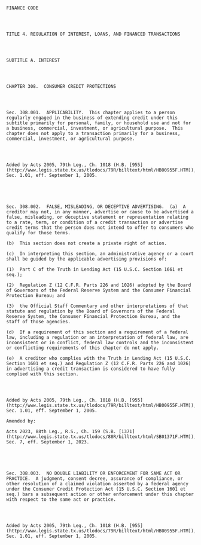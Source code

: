 ﻿
    
    
    	
    					
    
    
    FINANCE CODE
    
      
    
    
    TITLE 4. REGULATION OF INTEREST, LOANS, AND FINANCED TRANSACTIONS
    
      
    
    
    SUBTITLE A. INTEREST
    
      
    
    
    CHAPTER 308.  CONSUMER CREDIT PROTECTIONS
    
      
    
    
    Sec. 308.001.  APPLICABILITY.  This chapter applies to a person regularly engaged in the business of extending credit under this subtitle primarily for personal, family, or household use and not for a business, commercial, investment, or agricultural purpose.  This chapter does not apply to a transaction primarily for a business, commercial, investment, or agricultural purpose.
    
    
    
    
    Added by Acts 2005, 79th Leg., Ch. 1018 (H.B. [955](http://www.legis.state.tx.us/tlodocs/79R/billtext/html/HB00955F.HTM)), Sec. 1.01, eff. September 1, 2005.
    
    
    
    
    
    Sec. 308.002.  FALSE, MISLEADING, OR DECEPTIVE ADVERTISING.  (a)  A creditor may not, in any manner, advertise or cause to be advertised a false, misleading, or deceptive statement or representation relating to a rate, term, or condition of a credit transaction or advertise credit terms that the person does not intend to offer to consumers who qualify for those terms.
    
    (b)  This section does not create a private right of action.
    
    (c)  In interpreting this section, an administrative agency or a court shall be guided by the applicable advertising provisions of:
    
    (1)  Part C of the Truth in Lending Act (15 U.S.C. Section 1661 et seq.);
    
    (2)  Regulation Z (12 C.F.R. Parts 226 and 1026) adopted by the Board of Governors of the Federal Reserve System and the Consumer Financial Protection Bureau; and
    
    (3)  the Official Staff Commentary and other interpretations of that statute and regulation by the Board of Governors of the Federal Reserve System, the Consumer Financial Protection Bureau, and the staff of those agencies.
    
    (d)  If a requirement of this section and a requirement of a federal law, including a regulation or an interpretation of federal law, are inconsistent or in conflict, federal law controls and the inconsistent or conflicting requirements of this chapter do not apply.
    
    (e)  A creditor who complies with the Truth in Lending Act (15 U.S.C. Section 1601 et seq.) and Regulation Z (12 C.F.R. Parts 226 and 1026) in advertising a credit transaction is considered to have fully complied with this section.
    
    
    
    
    Added by Acts 2005, 79th Leg., Ch. 1018 (H.B. [955](http://www.legis.state.tx.us/tlodocs/79R/billtext/html/HB00955F.HTM)), Sec. 1.01, eff. September 1, 2005.
    
    Amended by: 
    
    Acts 2023, 88th Leg., R.S., Ch. 159 (S.B. [1371](http://www.legis.state.tx.us/tlodocs/88R/billtext/html/SB01371F.HTM)), Sec. 7, eff. September 1, 2023.
    
    
    
    
    
    Sec. 308.003.  NO DOUBLE LIABILITY OR ENFORCEMENT FOR SAME ACT OR PRACTICE.  A judgment, consent decree, assurance of compliance, or other resolution of a claimed violation asserted by a federal agency under the Consumer Credit Protection Act (15 U.S.C. Section 1601 et seq.) bars a subsequent action or other enforcement under this chapter with respect to the same act or practice.
    
    
    
    
    Added by Acts 2005, 79th Leg., Ch. 1018 (H.B. [955](http://www.legis.state.tx.us/tlodocs/79R/billtext/html/HB00955F.HTM)), Sec. 1.01, eff. September 1, 2005.
    
    
    
    
    				
